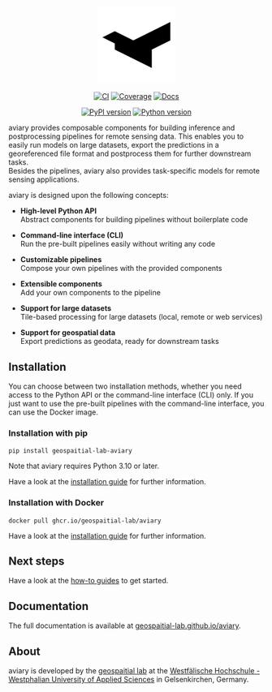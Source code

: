 <div align="center">

<picture>
  <source media="(prefers-color-scheme: dark)" srcset="https://www.github.com/geospaitial-lab/aviary/raw/main/docs/assets/aviary_logo_white.svg">
  <img alt="aviary" src="https://www.github.com/geospaitial-lab/aviary/raw/main/docs/assets/aviary_logo_black.svg" width="30%">
</picture>

</div>

<div align="center">

[![CI](https://www.img.shields.io/github/actions/workflow/status/geospaitial-lab/aviary/ci.yaml?branch=main&color=black&label=CI&logo=GitHub)](https://www.github.com/geospaitial-lab/aviary/actions/workflows/ci.yaml)
[![Coverage](https://www.img.shields.io/codecov/c/github/geospaitial-lab/aviary/main?color=black&label=Coverage&logo=codecov&logoColor=white)](https://app.codecov.io/gh/geospaitial-lab/aviary)
[![Docs](https://www.img.shields.io/github/actions/workflow/status/geospaitial-lab/aviary/docs.yaml?branch=main&color=black&label=Docs&logo=materialformkdocs&logoColor=white)](https://geospaitial-lab.github.io/aviary)

</div>

<div align="center">

[![PyPI version](https://www.img.shields.io/pypi/v/geospaitial-lab-aviary?color=black&label=PyPI)](https://www.pypi.org/project/geospaitial-lab-aviary)
[![Python version](https://www.img.shields.io/pypi/pyversions/geospaitial-lab-aviary?color=black&label=Python)](https://www.pypi.org/project/geospaitial-lab-aviary)

</div>

aviary provides composable components for building inference and postprocessing pipelines
for remote sensing data.
This enables you to easily run models on large datasets, export the predictions in a
georeferenced file format and postprocess them for further downstream tasks.<br />
Besides the pipelines, aviary also provides task-specific models for remote sensing applications.

aviary is designed upon the following concepts:

- **High-level Python API**<br />
  Abstract components for building pipelines without boilerplate code

- **Command-line interface (CLI)**<br />
  Run the pre-built pipelines easily without writing any code

- **Customizable pipelines**<br />
  Compose your own pipelines with the provided components

- **Extensible components**<br />
  Add your own components to the pipeline

- **Support for large datasets**<br />
  Tile-based processing for large datasets (local, remote or web services)

- **Support for geospatial data**<br />
  Export predictions as geodata, ready for downstream tasks

## Installation

You can choose between two installation methods, whether you need access to the Python API or
the command-line interface (CLI) only.
If you just want to use the pre-built pipelines with the command-line interface, you can use the Docker image.

### Installation with pip

```
pip install geospaitial-lab-aviary
```

Note that aviary requires Python 3.10 or later.

Have a look at the [installation guide](https://geospaitial-lab.github.io/aviary/how_to_guides/installation/how_to_install_aviary_with_pip)
for further information.

### Installation with Docker

```
docker pull ghcr.io/geospaitial-lab/aviary
```

Have a look at the [installation guide](https://geospaitial-lab.github.io/aviary/how_to_guides/installation/how_to_install_aviary_with_docker)
for further information.

## Next steps

Have a look at the [how-to guides](https://geospaitial-lab.github.io/aviary/how_to_guides)
to get started.

## Documentation

The full documentation is available at [geospaitial-lab.github.io/aviary](https://geospaitial-lab.github.io/aviary).

## About

aviary is developed by the [geospaitial lab](https://www.github.com/geospaitial-lab)
at the [Westfälische Hochschule - Westphalian University of Applied Sciences](https://www.w-hs.de)
in Gelsenkirchen, Germany.
